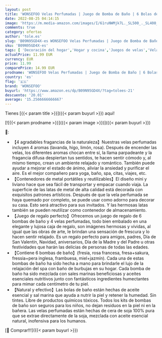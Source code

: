 ```yaml
---
layout: post
title: 'WONSEFOO Velas Perfumadas | Juego de Bomba de Baño | 6 Bolas de Baño Naturales Juego de Regalo + 4 Velas Perfumadas de Cera de Soja | para Mamá | Esposa | para Navidad | Cumpleaños'
date: 2022-08-25 04:14:15
image: 'https://m.media-amazon.com/images/I/61ruNWMjk7L._SL500_._SL400_.jpg'
comments: true
category: ofertas
author: 'tole.es'
slug: 'B09N95GD4X-es WONSEFOO Velas Perfumadas | Juego de Bomba de Baño | 6...'
sku: 'B09N95GD4X-es'
tags: [ 'Decoración del hogar','Hogar y cocina','Juegos de velas','Velas','Velas y candelabros','navidad','wonsefoo','🇪🇸', ]
actualPrice: 11.99 EUR
currency: EUR
price: 11.99
comparePrice: 14.99 EUR
prodname: 'WONSEFOO Velas Perfumadas | Juego de Bomba de Baño | 6 Bolas de Baño Naturales Juego de Regalo + 4 Velas Perfumadas de Cera de Soja | para Mamá | Esposa | para Navidad | Cumpleaños'
country: 'es'
flag: '🇪🇸'
brand: 'WONSEFOO'
buyurl: 'https://www.amazon.es/dp/B09N95GD4X/?tag=tolees-21'
descuento: '20.01'
average: '15.2566666666667'
---
```


Tienes [{{< param title >}}]({{< param buyurl >}}) aqui!

[![{{< param prodname >}}]({{< param image >}})]({{< param buyurl >}})

🔎:

- 【4 agradables fragancias de la naturaleza】Nuestras velas perfumadas incluyen 4 aromas (lavanda, higo, limón, rosa). Después de encender las velas, los diferentes aromas chocan entre sí, la llama parpadeante y la fragancia difusa despiertan tus sentidos, te hacen sentir cómodo y, al mismo tiempo, crean un ambiente relajado y romántico. También puede ayudar a mejorar el estado de ánimo, aliviar la ansiedad y purificar el aire. Es el mejor compañero para yoga, baño, spa, citas, viajes, etc.
- 【Contenedores de metal portátiles y reutilizables】El diseño mini y liviano hace que sea fácil de transportar y empacar cuando viaja. La superficie de las latas de metal de alta calidad está decorada con exquisitos patrones artísticos. Después de que la vela perfumada se haya quemado por completo, se puede usar como adorno para decorar su casa. Esto será atractivo para sus invitados. Y las hermosas latas también se pueden reutilizar como contenedor de almacenamiento.
- 【Juego de regalo perfecto】Ofrecemos un juego de regalo de 6 bombas de baño y 4 velas perfumadas, todo bien embalado en una elegante y lujosa caja de regalo, son imágenes hermosas y vívidas, al igual que las obras de arte, le brindan una sensación de frescura y lo hacen sentir relajado. Es un regalo perfecto para amigos, padres, Día de San Valentín, Navidad, aniversarios, Día de la Madre y del Padre u otras festividades que harán las delicias de personas de todas las edades.
- 【Contiene 6 bombas de baño】(fresia, rosa francesa, fresa+sakura, fressia+pera inglesa, frambuesa, miel+jazmín). Cada una de estas bombas de baño ha sido hecha a mano para brindarle el lujo de la relajación del spa con baño de burbujas en su hogar. Cada bomba de baño ha sido mezclada con sales marinas beneficiosas y aceites esenciales nutritivos junto con fantásticos ingredientes humectantes para mimar cada centímetro de tu piel.
- 【Natural y efectivo】Las bolas de baño están hechas de aceite esencial y sal marina que ayuda a nutrir la piel y retener la humedad. Sin tintes. Libre de productos químicos tóxicos. Todos los kits de bombas de baño son seguros para los niños, no dejan residuos en la piel ni en la bañera. Las velas perfumadas están hechas de cera de soja 100% pura que se extrae directamente de la soja, mezclada con aceite esencial natural, inofensiva para los humanos.

[🛒 Comprar!!!]({{< param buyurl >}})
